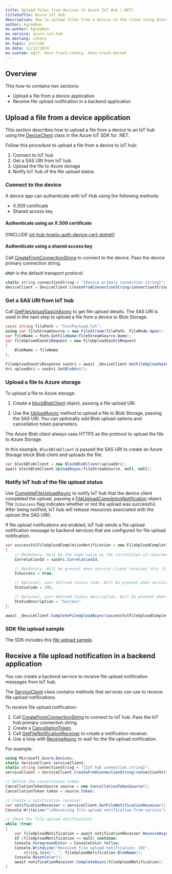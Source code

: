 ```yaml
---
title: Upload files from devices to Azure IoT Hub (.NET)
titleSuffix: Azure IoT Hub
description: How to upload files from a device to the cloud using Azure IoT device SDK for .NET. Uploaded files are stored in an Azure storage blob container.
author: kgremban
ms.author: kgremban
ms.service: azure-iot-hub
ms.devlang: csharp
ms.topic: include
ms.date: 12/12/2024
ms.custom: mqtt, devx-track-csharp, devx-track-dotnet
---
```


## Overview

This how-to contains two sections:

* Upload a file from a device application
* Receive file upload notification in a backend application

## Upload a file from a device application

This section describes how to upload a file from a device to an IoT hub using the [DeviceClient](/dotnet/api/microsoft.azure.devices.client.deviceclient) class in the Azure IoT SDK for .NET.

Follow this procedure to upload a file from a device to IoT hub:

1. Connect to IoT hub
1. Get a SAS URI from IoT hub
1. Upload the file to Azure storage
1. Notify IoT hub of the file upload status

### Connect to the device

A device app can authenticate with IoT Hub using the following methods:

* X.509 certificate
* Shared access key

#### Authenticate using an X.509 certificate

[!INCLUDE [iot-hub-howto-auth-device-cert-dotnet](iot-hub-howto-auth-device-cert-dotnet.md)]

#### Authenticate using a shared access key

Call [CreateFromConnectionString](/dotnet/api/microsoft.azure.devices.client.deviceclient.createfromconnectionstring?#microsoft-azure-devices-client-deviceclient-createfromconnectionstring(system-string)) to connect to the device. Pass the device primary connection string.

`AMQP` is the default transport protocol.

``` csharp
static string connectionString = "{device primary connection string}";
deviceClient = DeviceClient.CreateFromConnectionString(connectionString);
```

### Get a SAS URI from IoT hub

Call [GetFileUploadSasUriAsync](/dotnet/api/microsoft.azure.devices.client.deviceclient.getfileuploadsasuriasync) to get file upload details. The SAS URI is used in the next step to upload a file from a device to Blob Storage.

```csharp
const string filePath = "TestPayload.txt";
using var fileStreamSource = new FileStream(filePath, FileMode.Open);
var fileName = Path.GetFileName(fileStreamSource.Name);
var fileUploadSasUriRequest = new FileUploadSasUriRequest
{
    BlobName = fileName
};

FileUploadSasUriResponse sasUri = await _deviceClient.GetFileUploadSasUriAsync(fileUploadSasUriRequest, System.Threading.CancellationToken cancellationToken = default);
Uri uploadUri = sasUri.GetBlobUri();
```

### Upload a file to Azure storage

To upload a file to Azure storage:

1. Create a [blockBlobClient](/dotnet/api/azure.storage.blobs.specialized.blockblobclient) object, passing a file upload URI.

1. Use the [UploadAsync](/dotnet/api/azure.storage.blobs.specialized.blockblobclient.uploadasync?#azure-storage-blobs-specialized-blockblobclient-uploadasync(system-io-stream-azure-storage-blobs-models-blobuploadoptions-system-threading-cancellationtoken)) method to upload a file to Blob Storage, passing the SAS URI. You can optionally add Blob upload options and cancellation token parameters.

The Azure Blob client always uses HTTPS as the protocol to upload the file to Azure Storage.

In this example, `BlockBlobClient` is passed the SAS URI to create an Azure Storage block Blob client and uploads the file:

```csharp
var blockBlobClient = new BlockBlobClient(uploadUri);
await blockBlobClient.UploadAsync(fileStreamSource, null, null);
```

### Notify IoT hub of the file upload status

Use [CompleteFileUploadAsync](/dotnet/api/microsoft.azure.devices.client.deviceclient.completefileuploadasync) to notify IoT hub that the device client completed the upload, passing a [FileUploadCompletionNotification](/dotnet/api/microsoft.azure.devices.client.transport.fileuploadcompletionnotification) object. The `IsSuccess` flag indicates whether or not the upload was successful. After being notified, IoT hub will release resources associated with the upload (the SAS URI).

If file upload notifications are enabled, IoT hub sends a file upload notification message to backend services that are configured for file upload notification.

```csharp
var successfulFileUploadCompletionNotification = new FileUploadCompletionNotification
{
    // Mandatory. Must be the same value as the correlation id returned in the sas uri response
    CorrelationId = sasUri.CorrelationId,

    // Mandatory. Will be present when service client receives this file upload notification
    IsSuccess = true,

    // Optional, user defined status code. Will be present when service client receives this file upload notification
    StatusCode = 200,

    // Optional, user-defined status description. Will be present when service client receives this file upload notification
    StatusDescription = "Success"
};

await _deviceClient.CompleteFileUploadAsync(successfulFileUploadCompletionNotification);
```

### SDK file upload sample

The SDK includes this [file upload sample](https://github.com/Azure/azure-iot-sdk-csharp/blob/main/iothub/device/samples/getting%20started/FileUploadSample/FileUploadSample.cs).

## Receive a file upload notification in a backend application

You can create a backend service to receive file upload notification messages from IoT hub.

The [ServiceClient](/dotnet/api/microsoft.azure.devices.serviceclient) class contains methods that services can use to receive file upload notifications.

To receive file upload notification:

1. Call [CreateFromConnectionString](/dotnet/api/microsoft.azure.devices.serviceclient.createfromconnectionstring) to connect to IoT hub. Pass the IoT hub primary connection string.
1. Create a [CancellationToken](/dotnet/api/azure.core.httpmessage.cancellationtoken?#azure-core-httpmessage-cancellationtoken).
1. Call [GetFileNotificationReceiver](/dotnet/api/microsoft.azure.devices.serviceclient.getfilenotificationreceiver?#microsoft-azure-devices-serviceclient-getfilenotificationreceiver) to create a notification receiver.
1. Use a loop with [ReceiveAsync](/dotnet/api/microsoft.azure.devices.receiver-1.receiveasync?#microsoft-azure-devices-receiver-1-receiveasync(system-threading-cancellationtoken)) to wait for the file upload notification.

For example:

```csharp
using Microsoft.Azure.Devices;
static ServiceClient serviceClient;
static string connectionString = "{IoT hub connection string}";
serviceClient = ServiceClient.CreateFromConnectionString(connectionString);

// Define the cancellation token
CancellationTokenSource source = new CancellationTokenSource();
CancellationToken token = source.Token;

// Create a notification receiver
var notificationReceiver = serviceClient.GetFileNotificationReceiver();
Console.WriteLine("\nReceiving file upload notification from service");

// Check for file upload notifications
while (true)
{
    var fileUploadNotification = await notificationReceiver.ReceiveAsync(token);
    if (fileUploadNotification == null) continue;
    Console.ForegroundColor = ConsoleColor.Yellow;
    Console.WriteLine("Received file upload notification: {0}", 
        string.Join(", ", fileUploadNotification.BlobName));
    Console.ResetColor();
    await notificationReceiver.CompleteAsync(fileUploadNotification);
}
```
